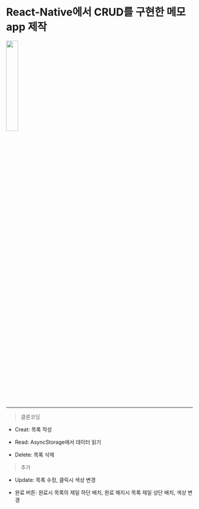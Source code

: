 # React-Native에서 CRUD를 구현한 메모app 제작
<img width="25%" src="https://user-images.githubusercontent.com/87258182/138875725-7dbd9c75-7410-461a-afd3-e97fecab01e3.gif"/>

---

> 클론코딩

* Creat: 목록 작성
  
* Read: AsyncStorage에서 데이터 읽기
  
* Delete: 목록 삭제
	
> 추가
	
* Update: 목록 수정, 클릭시 색상 변경
	
* 완료 버튼: 완료시 목록의 제일 하단 배치, 완료 해지시 목록 제일 상단 배치, 색상 변경

